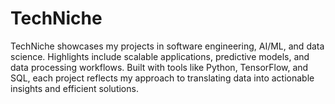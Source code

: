 # TechNiche
TechNiche showcases my projects in software engineering, AI/ML, and data science. Highlights include scalable applications, predictive models, and data processing workflows. Built with tools like Python, TensorFlow, and SQL, each project reflects my approach to translating data into actionable insights and efficient solutions.
